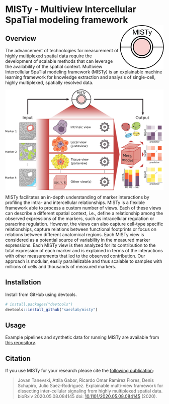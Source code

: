 # MISTy - **M**ultiview **I**ntercellular **S**pa**T**ial modeling framework <img src="man/figures/logo.png" align="right" height="139">

<!-- badges: start -->
<!-- badges: end -->

## Overview

The advancement of technologies for measurement of highly multiplexed spatial data require the development of scalable methods that can leverage the availability of the spatial context. Multiview Intercellular SpaTial modeling framework (MISTy) is an explainable machine learning framework for knowledge extraction and analysis of single-cell, highly multiplexed, spatially resolved data.

<img src="man/figures/graphical_abstract.png" align="center" width="800">

MISTy facilitates an in-depth understanding of marker interactions by profiling the intra- and intercellular relationships. MISTy is a flexible framework able to process a custom number of views. Each of these views can describe a different spatial context, i.e., define a relationship among the observed expressions of the markers, such as intracellular regulation or paracrine regulation. However, the views can also capture cell-type specific relationships, capture relations between functional footprints or focus on relations between different anatomical regions. Each MISTy view is considered as a potential source of variability in the measured marker expressions. Each MISTy view is then analyzed for its contribution to the total expression of each marker and is explained in terms of the interactions with other measurements that led to the observed contribution. Our approach is modular, easily parallelizable and thus scalable to samples with millions of cells and thousands of measured markers.


## Installation

Install from GitHub using devtools.

```r
# install.packages("devtools")
devtools::install_github("saezlab/misty")

```

## Usage

Example pipelines and synthetic data for running MISTy are available from [this repository](https://github.com/saezlab/misty_pipelines/).

## Citation
If you use MISTy for your research please cite the [following publication](https://doi.org/10.1101/2020.05.08.084145): 

> Jovan Tanevski, Attila Gabor, Ricardo Omar Ramirez Flores, Denis Schapiro, Julio Saez-Rodriguez. Explainable multi-view framework for dissecting inter-cellular signaling from highly multiplexed spatial data. bioRxiv 2020.05.08.084145 doi: [10.1101/2020.05.08.084145](https://doi.org/10.1101/2020.05.08.084145) (2020).
